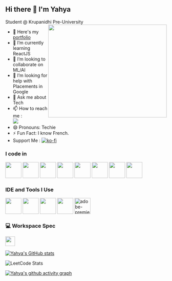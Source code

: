 ## Hi there 👋 I'm Yahya

Student @ Krupanidhi Pre-University
<img align="right" width="370" height="290" src="https://media.giphy.com/media/v1.Y2lkPTc5MGI3NjExb2czcDJuMDU3eWVlYTU2b2t2eGZqa2NlaW8xZ3R2bXV5dGYzeHc3aSZlcD12MV9pbnRlcm5hbF9naWZfYnlfaWQmY3Q9Zw/qgQUggAC3Pfv687qPC/giphy.gif">
- 🔭 Here's my [portfolio](#)                                                 
- 🌱 I’m currently learning ReactJS
- 👯 I’m looking to collaborate on ML/AI
- 🤔 I’m looking for help with Placements in Google
- 💬 Ask me about Tech
- 📫 How to reach me :
<br /> [<img src="https://img.shields.io/badge/Instagram-E4405F?style=for-the-badge&logo=instagram&logoColor=white" />](https://www.instagram.com/simply._.yahya?igsh=NHhydWRzcG90MTBk)
- 😄 Pronouns: Techie
- ⚡ Fun Fact: I know French.
- Support Me :
  [![ko-fi](https://ko-fi.com/img/githubbutton_sm.svg)](https://ko-fi.com/S6S8XKI6D)

### I code in
<img height="50" width="50" src="https://img.icons8.com/color/48/000000/python.png" /> <img height="50" width="50" src="https://img.icons8.com/color/48/000000/html-5.png" /> <img height="50" width="50" src="https://img.icons8.com/color/48/000000/css3.png" /> <img height="50" width="50" src="https://img.icons8.com/color/48/000000/bootstrap.png" />
<img height="50" width="50" src="https://img.icons8.com/color/48/000000/javascript.png"/> <img height="50" width="50" src="https://img.icons8.com/color/48/000000/react-native.png"/> <img height="50" width="50" src="https://img.icons8.com/color/48/000000/google-firebase-console.png"/> <img height="50" width="50" src="https://img.icons8.com/color/48/000000/mongodb.png"/>

### IDE and Tools I Use
<img height="50" width="50" src="https://img.icons8.com/color/48/000000/visual-studio-code-2019.png"/> <img height="50" width="50" src="https://img.icons8.com/color/50/000000/git.png"/> <img height="50" src="https://img.icons8.com/color/480/null/notion--v1.png" /> <img height="50" width="50" src="https://img.icons8.com/doodle/48/000000/adobe-photoshop.png"/> <img width="50" height="50" src="https://img.icons8.com/color/48/adobe-premiere-pro--v1.png" alt="adobe-premiere-pro--v1"/>


### 💻 Workspace Spec
<img height="30" src="https://img.shields.io/badge/Intel-Core_i5_10th-0071C5?style=for-the-badge&logo=intel&logoColor=white"/>

[![Yahya's GitHub stats](https://github-readme-stats.vercel.app/api?username=yahyazoom17)](https://github.com/anuraghazra/github-readme-stats)

![LeetCode Stats](https://leetcard.jacoblin.cool/yahyazoom17?theme=dark&font=Fira%20Code&ext=activity)

[![Yahya's github activity graph](https://github-readme-activity-graph.vercel.app/graph?username=yahyazoom17&bg_color=000000&color=ffffff&line=1eff00&point=ffffff&area=true&hide_border=true)](https://github.com/ashutosh00710/github-readme-activity-graph)

